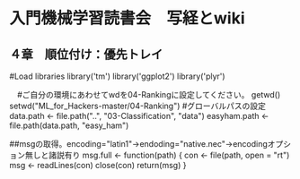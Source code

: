 # 入門機械学習読書会　写経とwiki
## ４章　順位付け：優先トレイ

#Load libraries
library('tm')
library('ggplot2')
library('plyr')

　#ご自分の環境にあわせてwdを04-Rankingに設定してください。
getwd()
setwd("ML_for_Hackers-master/04-Ranking")
#グローバルパスの設定
data.path <- file.path("..", "03-Classification", "data")
easyham.path <- file.path(data.path, "easy_ham")

##msgの取得。encoding="latin1"→endoding="native.nec"→encodingオプション無しと諸説有り
msg.full <- function(path)
{
  con <- file(path, open = "rt")
  msg <- readLines(con)
  close(con)
  return(msg)
}

